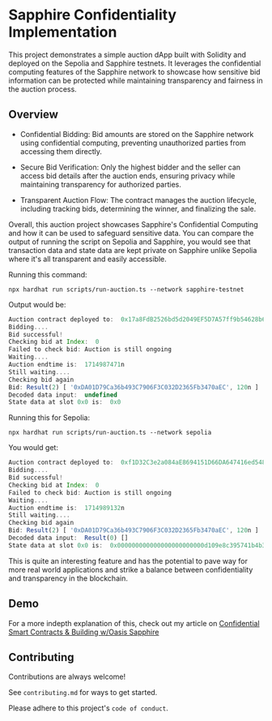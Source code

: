 
# Sapphire Confidentiality Implementation

This project demonstrates a simple auction dApp built with Solidity and deployed on the Sepolia and Sapphire testnets. It leverages the confidential computing features of the Sapphire network to showcase how sensitive bid information can be protected while maintaining transparency and fairness in the auction process.

## Overview
- Confidential Bidding: Bid amounts are stored on the Sapphire network using confidential computing, preventing unauthorized parties from accessing them directly.

- Secure Bid Verification: Only the highest bidder and the seller can access bid details after the auction ends, ensuring privacy while maintaining transparency for authorized parties.

- Transparent Auction Flow: The contract manages the auction lifecycle, including tracking bids, determining the winner, and finalizing the sale.

Overall, this auction project showcases Sapphire's Confidential Computing and how it can be used to safeguard sensitive data. You can compare the output of running the script on Sepolia and Sapphire, you would see that transaction data and state data are kept private on Sapphire unlike Sepolia where it's all transparent and easily accessible.

Running this command: 
```
npx hardhat run scripts/run-auction.ts --network sapphire-testnet
```
Output would be:

``` javascript
Auction contract deployed to:  0x17a8FdB2526bd5d2049EF5D7A57ff9b54628b67f
Bidding....
Bid successful!
Checking bid at Index:  0
Failed to check bid: Auction is still ongoing
Waiting....
Auction endtime is:  1714987471n
Still waiting....
Checking bid again
Bid: Result(2) [ '0xDA01D79Ca36b493C7906F3C032D2365Fb3470aEC', 120n ]
Decoded data input:  undefined
State data at slot 0x0 is:  0x0
```
Running this for Sepolia: 
```
npx hardhat run scripts/run-auction.ts --network sepolia
```
You would get: 
```javascript 
Auction contract deployed to:  0xf1D32C3e2a084aE8694151D66DA647416ed54871
Bidding....
Bid successful!
Checking bid at Index:  0
Failed to check bid: Auction is still ongoing
Waiting....
Auction endtime is:  1714989132n
Still waiting....
Checking bid again
Bid: Result(2) [ '0xDA01D79Ca36b493C7906F3C032D2365Fb3470aEC', 120n ]
Decoded data input:  Result(0) []
State data at slot 0x0 is:  0x000000000000000000000000d109e8c395741b4b3130e3d84041f8f62af765ef
```
This is quite an interesting feature and has the potential to pave way for more real world applications and strike a balance between confidentiality and transparency in the blockchain.

## Demo 
For a more indepth explanation of this, check out my article on [Confidential Smart Contracts & Building w/Oasis Sapphire](https://dev.to/tosynthegeek/confidential-smart-contracts-building-woasis-sapphire-2kkg)
## Contributing

Contributions are always welcome!

See `contributing.md` for ways to get started.

Please adhere to this project's `code of conduct`.

